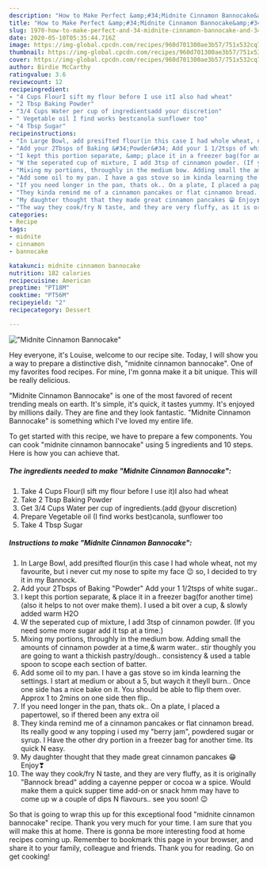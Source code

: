 ```yaml
---
description: "How to Make Perfect &amp;#34;Midnite Cinnamon Bannocake&amp;#34;"
title: "How to Make Perfect &amp;#34;Midnite Cinnamon Bannocake&amp;#34;"
slug: 1970-how-to-make-perfect-and-34-midnite-cinnamon-bannocake-and-34
date: 2020-05-10T05:35:44.716Z
image: https://img-global.cpcdn.com/recipes/960d701300ae3b57/751x532cq70/midnite-cinnamon-bannocake-recipe-main-photo.jpg
thumbnail: https://img-global.cpcdn.com/recipes/960d701300ae3b57/751x532cq70/midnite-cinnamon-bannocake-recipe-main-photo.jpg
cover: https://img-global.cpcdn.com/recipes/960d701300ae3b57/751x532cq70/midnite-cinnamon-bannocake-recipe-main-photo.jpg
author: Birdie McCarthy
ratingvalue: 3.6
reviewcount: 12
recipeingredient:
- "4 Cups FlourI sift my flour before I use itI also had wheat"
- "2 Tbsp Baking Powder"
- "3/4 Cups Water per cup of ingredientsadd your discretion"
- " Vegetable oil I find works bestcanola sunflower too"
- "4 Tbsp Sugar"
recipeinstructions:
- "In Large Bowl, add presifted flour(in this case I had whole wheat, not my favourite, but i never cut my nose to spite my face 😉 so, I decided to try it in my Bannock."
- "Add your 2Tbsps of Baking &#34;Powder&#34; Add your 1 1/2tsps of white sugar.."
- "I kept this portion separate, &amp; place it in a freezer bag(for another time)(also it helps to not over make them). I used a bit over a cup, &amp; slowly added warm H2O"
- "W the seperated cup of mixture, I add 3tsp of cinnamon powder. (If you need some more sugar add it tsp at a time.)"
- "Mixing my portions, throughly in the medium bow. Adding small the amounts of cinnamon powder at a time,&amp; warm water.. stir thoughly you are going to want a thickish pastry/dough.. consistency &amp; used a table spoon to scope each section of batter."
- "Add some oil to my pan. I have a gas stove so im kinda learning the settings. I start at medium or about a 5, but waych it theyll burn.. Once one side has a nice bake on it. You should be able to flip them over. Approx 1 to 2mins on one side then flip.."
- "If you need longer in the pan, thats ok.. On a plate, I placed a papertowel, so if thered been any extra oil"
- "They kinda remind me of a cinnamon pancakes or flat cinnamon bread. Its really good w any topping i used my &#34;berry jam&#34;, powdered sugar or syrup. I Have the other dry portion in a freezer bag for another time. Its quick N easy."
- "My daughter thought that they made great cinnamon pancakes 😁 Enjoy❣"
- "The way they cook/fry N taste, and they are very fluffy, as it is originally &#34;Bannock bread&#34; adding a cayenne pepper or cocoa w a spice. Would make them a quick supper time add-on or snack hmm may have to come up w a couple of dips N flavours.. see you soon! 😉"
categories:
- Recipe
tags:
- midnite
- cinnamon
- bannocake

katakunci: midnite cinnamon bannocake 
nutrition: 182 calories
recipecuisine: American
preptime: "PT18M"
cooktime: "PT56M"
recipeyield: "2"
recipecategory: Dessert

---
```



![&#34;Midnite Cinnamon Bannocake&#34;](https://img-global.cpcdn.com/recipes/960d701300ae3b57/751x532cq70/midnite-cinnamon-bannocake-recipe-main-photo.jpg)

Hey everyone, it's Louise, welcome to our recipe site. Today, I will show you a way to prepare a distinctive dish, &#34;midnite cinnamon bannocake&#34;. One of my favorites food recipes. For mine, I'm gonna make it a bit unique. This will be really delicious.

&#34;Midnite Cinnamon Bannocake&#34; is one of the most favored of recent trending meals on earth. It's simple, it's quick, it tastes yummy. It's enjoyed by millions daily. They are fine and they look fantastic. &#34;Midnite Cinnamon Bannocake&#34; is something which I've loved my entire life.




To get started with this recipe, we have to prepare a few components. You can cook &#34;midnite cinnamon bannocake&#34; using 5 ingredients and 10 steps. Here is how you can achieve that.

<!--inarticleads1-->

##### The ingredients needed to make &#34;Midnite Cinnamon Bannocake&#34;:

1. Take 4 Cups Flour(I sift my flour before I use it)I also had wheat
1. Take 2 Tbsp Baking Powder
1. Get 3/4 Cups Water per cup of ingredients.(add @your discretion)
1. Prepare  Vegetable oil (I find works best)canola, sunflower too
1. Take 4 Tbsp Sugar




<!--inarticleads2-->

##### Instructions to make &#34;Midnite Cinnamon Bannocake&#34;:

1. In Large Bowl, add presifted flour(in this case I had whole wheat, not my favourite, but i never cut my nose to spite my face 😉 so, I decided to try it in my Bannock.
1. Add your 2Tbsps of Baking &#34;Powder&#34; Add your 1 1/2tsps of white sugar..
1. I kept this portion separate, &amp; place it in a freezer bag(for another time)(also it helps to not over make them). I used a bit over a cup, &amp; slowly added warm H2O
1. W the seperated cup of mixture, I add 3tsp of cinnamon powder. (If you need some more sugar add it tsp at a time.)
1. Mixing my portions, throughly in the medium bow. Adding small the amounts of cinnamon powder at a time,&amp; warm water.. stir thoughly you are going to want a thickish pastry/dough.. consistency &amp; used a table spoon to scope each section of batter.
1. Add some oil to my pan. I have a gas stove so im kinda learning the settings. I start at medium or about a 5, but waych it theyll burn.. Once one side has a nice bake on it. You should be able to flip them over. Approx 1 to 2mins on one side then flip..
1. If you need longer in the pan, thats ok.. On a plate, I placed a papertowel, so if thered been any extra oil
1. They kinda remind me of a cinnamon pancakes or flat cinnamon bread. Its really good w any topping i used my &#34;berry jam&#34;, powdered sugar or syrup. I Have the other dry portion in a freezer bag for another time. Its quick N easy.
1. My daughter thought that they made great cinnamon pancakes 😁 Enjoy❣
1. The way they cook/fry N taste, and they are very fluffy, as it is originally &#34;Bannock bread&#34; adding a cayenne pepper or cocoa w a spice. Would make them a quick supper time add-on or snack hmm may have to come up w a couple of dips N flavours.. see you soon! 😉




So that is going to wrap this up for this exceptional food &#34;midnite cinnamon bannocake&#34; recipe. Thank you very much for your time. I am sure that you will make this at home. There is gonna be more interesting food at home recipes coming up. Remember to bookmark this page in your browser, and share it to your family, colleague and friends. Thank you for reading. Go on get cooking!
